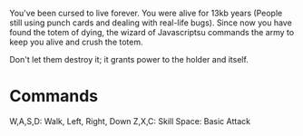 You've been cursed to live forever. You were alive for 13kb years (People still using punch cards and dealing with real-life bugs). Since now you have found the totem of dying, the wizard of Javascriptsu commands the army to keep you alive and crush the totem.

Don't let them destroy it; it grants power to the holder and itself.

# Commands
W,A,S,D: Walk, Left, Right, Down
Z,X,C: Skill
Space: Basic Attack